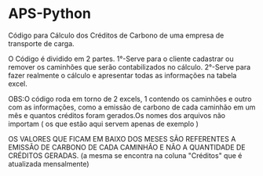 # APS-Python
Código para Cálculo dos Créditos de Carbono de uma empresa de transporte de carga.

O Código é dividido em 2 partes.
1°-Serve para o cliente cadastrar ou remover os caminhões que serão contabilizados no cálculo.
2°-Serve para fazer realmente o cálculo e apresentar todas as informações na tabela excel.

OBS:O código roda em torno de 2 excels, 1 contendo os caminhões e outro com as informações, como a emissão de carbono de cada caminhão em um mês e quantos créditos foram gerados.Os nomes dos arquivos não importam ( os que estão aqui servem apenas de exemplo )

OS VALORES QUE FICAM EM BAIXO DOS MESES SÃO REFERENTES A EMISSÃO DE CARBONO DE CADA CAMINHÃO E NÃO A QUANTIDADE DE CRÉDITOS GERADAS.
                                                                                                                   (a mesma se encontra na coluna "Créditos" que é atualizada mensalmente)
